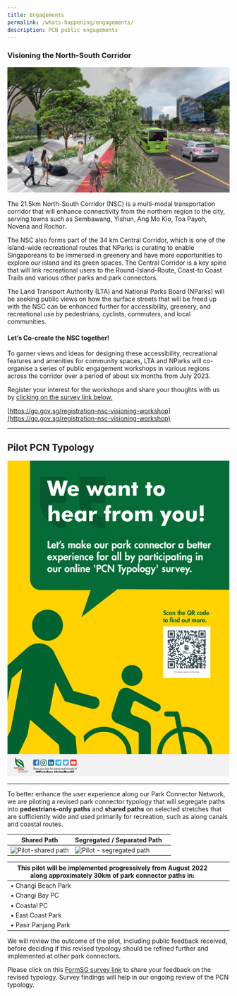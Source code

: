 ```yaml
---
title: Engagements
permalink: /whats-happening/engagements/
description: PCN public engagements
---
```

### Visioning the North-South Corridor

![rochor_sungei road](/images/rochor_sungei%20road%20v1.jpg)

The 21.5km North-South Corridor (NSC) is a multi-modal transportation corridor that will enhance connectivity from the northern region to the city, serving towns such as Sembawang, Yishun, Ang Mo Kio, Toa Payoh, Novena and Rochor.

The NSC also forms part of the 34 km Central Corridor, which is one of the island-wide recreational routes that NParks is curating to enable Singaporeans to be immersed in greenery and have more opportunities to explore our island and its green spaces. The Central Corridor is a key spine that will link recreational users to the Round-Island-Route, Coast-to Coast Trails and various other parks and park connectors.

The Land Transport Authority (LTA) and National Parks Board (NParks) will be seeking public views on how the surface streets that will be freed up with the NSC can be enhanced further for accessibility, greenery, and recreational use by pedestrians, cyclists, commuters, and local communities.

#### Let’s Co-create the NSC together!

To garner views and ideas for designing these accessibility, recreational features and amenities for community spaces, LTA and NParks will co-organise a series of public engagement workshops in various regions across the corridor over a period of about six months from July 2023.

Register your interest for the workshops and share your thoughts with us by [clicking on the survey link below.](https://go.gov.sg/registration-nsc-visioning-workshop)

[https://go.gov.sg/registration-nsc-visioning-workshop](https://go.gov.sg/registration-nsc-visioning-workshop)

-----

## Pilot PCN Typology




![PCN Pilot Typology poster](/images/Poster_PCNPilotTypologySurvey.png)


------

To better enhance the user experience along our Park Connector Network, we are piloting a revised park connector typology that will segregate paths into **pedestrians-only paths** and **shared paths** on selected stretches that are sufficiently wide and used primarily for recreation, such as along canals and coastal routes.

| Shared Path | Segregated / Separated Path |  |
| --- | --- | --- |
| ![Pilot-shared path](https://raw.githubusercontent.com/isomerpages/nparks-pcn/staging/images/pilot-shared%20path.jpeg) | ![Pilot - segregated path](https://raw.githubusercontent.com/isomerpages/nparks-pcn/staging/images/pilot-segregated%20path.png) |  |

| This pilot will be implemented progressively from August 2022 along approximately 30km of park connector paths in: |  |  |
| --- | --- | --- |
| • Changi Beach Park |  |  |
| • Changi Bay PC |  |  |
| • Coastal PC |  |  |
| • East Coast Park |  |  |
| • Pasir Panjang Park |  |  |

We will review the outcome of the pilot, including public feedback received, before deciding if this revised typology should be refined further and implemented at other park connectors.

Please click on this [FormSG survey link](https://form.gov.sg/63b64b75009b500012c0895d) to share your feedback on the revised typology. Survey findings will help in our ongoing review of the PCN typology.